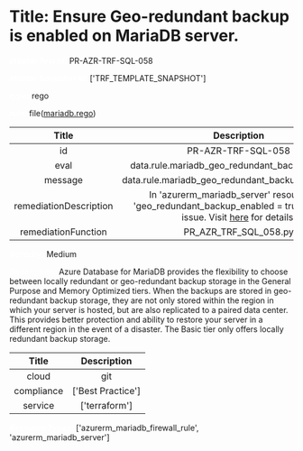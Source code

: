 



# Title: Ensure Geo-redundant backup is enabled on MariaDB server.


***<font color="white">Master Test Id:</font>*** PR-AZR-TRF-SQL-058

***<font color="white">Master Snapshot Id:</font>*** ['TRF_TEMPLATE_SNAPSHOT']

***<font color="white">type:</font>*** rego

***<font color="white">rule:</font>*** file([mariadb.rego])  
  
  
  
  

|Title|Description|
| :---: | :---: |
|id|PR-AZR-TRF-SQL-058|
|eval|data.rule.mariadb_geo_redundant_backup_enabled|
|message|data.rule.mariadb_geo_redundant_backup_enabled_err|
|remediationDescription|In 'azurerm_mariadb_server' resource, set 'geo_redundant_backup_enabled = true' to fix the issue. Visit <a href='https://registry.terraform.io/providers/hashicorp/azurerm/latest/docs/resources/mariadb_server#geo_redundant_backup_enabled' target='_blank'>here</a> for details.|
|remediationFunction|PR_AZR_TRF_SQL_058.py|


***<font color="white">Severity:</font>*** Medium

***<font color="white">Description:</font>*** Azure Database for MariaDB provides the flexibility to choose between locally redundant or geo-redundant backup storage in the General Purpose and Memory Optimized tiers. When the backups are stored in geo-redundant backup storage, they are not only stored within the region in which your server is hosted, but are also replicated to a paired data center. This provides better protection and ability to restore your server in a different region in the event of a disaster. The Basic tier only offers locally redundant backup storage.  
  
  

|Title|Description|
| :---: | :---: |
|cloud|git|
|compliance|['Best Practice']|
|service|['terraform']|


***<font color="white">Resource Types:</font>*** ['azurerm_mariadb_firewall_rule', 'azurerm_mariadb_server']


[mariadb.rego]: https://github.com/prancer-io/prancer-compliance-test/tree/master/azure/terraform/mariadb.rego
